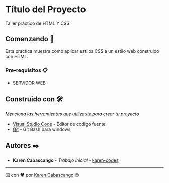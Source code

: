 # Título del Proyecto

Taller practico de HTML Y CSS

## Comenzando 🚀

Esta practica muestra como aplicar estilos CSS a un estilo web construido con HTML.



### Pre-requisitos 📋

- SERVIDOR WEB

## Construido con 🛠️

_Menciona las herramientas que utilizaste para crear tu proyecto_

* [Visual Studio Code](https://code.visualstudio.com/) - Editor de codigo fuente
* [Git](https://git-scm.com/downloads/win) - Git Bash para windows

## Autores ✒️


* **Karen Cabascango** - *Trabajo Inicial* - [karen-codes](https://github.com/karen-codes)

---
⌨️ con ❤️ por [Karen Cabascango](https://www.facebook.com/share/166wzZy4jb/) 😊